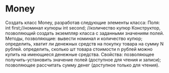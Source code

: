# Money
Создать класс Money, разработав следующие элементы класса: Поля: int first;//номинал купюры int second; //количество купюр Конструктор, позволяющий создать экземпляр класса с заданными значениям полей. Методы, позволяющие: вывести номинал и количество купюр; определить, хватит ли денежных средств на покупку товара на сумму N рублей. определить, сколько шт товара стоимости n рублей можно купить на имеющиеся денежные средства. Свойства: позволяющее получить-установить значение полей (доступное для чтения и записи); позволяющее рассчитать сумму денег (доступное только для чтения).
